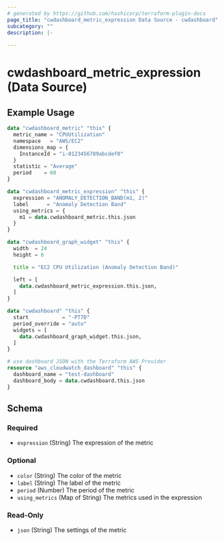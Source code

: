 ```yaml
---
# generated by https://github.com/hashicorp/terraform-plugin-docs
page_title: "cwdashboard_metric_expression Data Source - cwdashboard"
subcategory: ""
description: |-
  
---
```


# cwdashboard_metric_expression (Data Source)



## Example Usage

```terraform
data "cwdashboard_metric" "this" {
  metric_name = "CPUUtilization"
  namespace   = "AWS/EC2"
  dimensions_map = {
    InstanceId = "i-0123456789abcdef0"
  }
  statistic = "Average"
  period    = 60
}

data "cwdashboard_metric_expression" "this" {
  expression = "ANOMALY_DETECTION_BAND(m1, 2)"
  label      = "Anomaly Detection Band"
  using_metrics = {
    m1 = data.cwdashboard_metric.this.json
  }
}

data "cwdashboard_graph_widget" "this" {
  width  = 24
  height = 6

  title = "EC2 CPU Utilization (Anomaly Detection Band)"

  left = [
    data.cwdashboard_metric_expression.this.json,
  ]
}

data "cwdashboard" "this" {
  start           = "-PT7D"
  period_override = "auto"
  widgets = [
    data.cwdashboard_graph_widget.this.json,
  ]
}

# use dashboard JSON with the Terraform AWS Provider
resource "aws_cloudwatch_dashboard" "this" {
  dashboard_name = "test-dashboard"
  dashboard_body = data.cwdashboard.this.json
}
```

<!-- schema generated by tfplugindocs -->
## Schema

### Required

- `expression` (String) The expression of the metric

### Optional

- `color` (String) The color of the metric
- `label` (String) The label of the metric
- `period` (Number) The period of the metric
- `using_metrics` (Map of String) The metrics used in the expression

### Read-Only

- `json` (String) The settings of the metric
